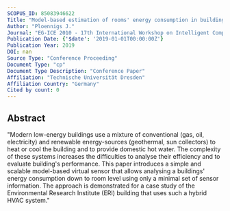 ```yaml
---
SCOPUS_ID: 85083946622
Title: "Model-based estimation of rooms' energy consumption in building with renewable energy sources"
Author: "Ploennigs J."
Journal: "EG-ICE 2010 - 17th International Workshop on Intelligent Computing in Engineering"
Publication Date: {'$date': '2019-01-01T00:00:00Z'}
Publication Year: 2019
DOI: nan
Source Type: "Conference Proceeding"
Document Type: "cp"
Document Type Description: "Conference Paper"
Affiliation: "Technische Universität Dresden"
Affiliation Country: "Germany"
Cited by count: 0
---
```


## Abstract
"Modern low-energy buildings use a mixture of conventional (gas, oil, electricity) and renewable energy-sources (geothermal, sun collectors) to heat or cool the building and to provide domestic hot water. The complexity of these systems increases the difficulties to analyse their efficiency and to evaluate building's performance. This paper introduces a simple and scalable model-based virtual sensor that allows analysing a buildings' energy consumption down to room level using only a minimal set of sensor information. The approach is demonstrated for a case study of the Environmental Research Institute (ERI) building that uses such a hybrid HVAC system."
